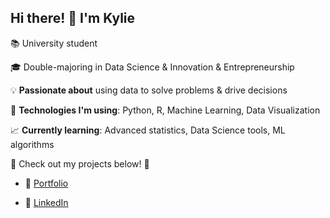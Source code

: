 ## Hi there! 👋 I'm Kylie

📚 University student

🎓 Double-majoring in Data Science & Innovation & Entrepreneurship  

💡 **Passionate about** using data to solve problems & drive decisions  

🔧 **Technologies I'm using**: Python, R, Machine Learning, Data Visualization 

📈 **Currently learning**: Advanced statistics, Data Science tools, ML algorithms  

🔗 Check out my projects below! 🚀

- 🌟 [Portfolio]()  

- 💼 [LinkedIn](https://www.linkedin.com/in/kylie-haryono/)

